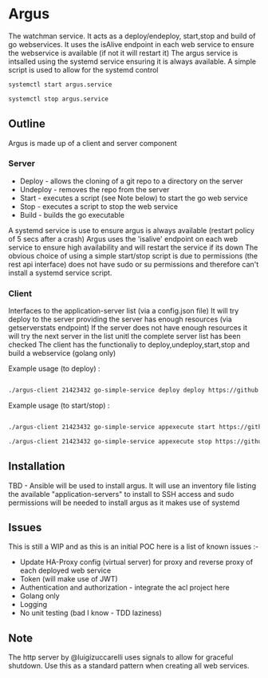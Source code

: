 # Argus

The watchman service. It acts as a deploy/endeploy, start,stop and build of go webservices. It uses the isAlive endpoint in each web service to ensure the webservice is available (if not it will restart it)
The argus service is intsalled using the systemd service ensuring it is always available. A simple script is used to allow for the systemd control 

```bash
systemctl start argus.service

systemctl stop argus.service
``` 
## Outline

Argus is made up of a client and server component

### Server
* Deploy - allows the cloning of a git repo to a directory on the server
* Undeploy - removes the repo from the server
* Start - executes a script (see Note below) to start the go web service
* Stop - executes a script to stop the web service
* Build - builds the go executable

A systemd service is use to ensure argus is always available (restart policy of 5 secs after a crash)
Argus uses the 'isalive' endpoint on each web service to ensure high availability and will restart the service if its down
The obvious choice of using a simple start/stop script is due to permissions (the rest api interface) does not have sudo or su permissions and
therefore can't install a systemd service script.

### Client
Interfaces to the application-server list (via a config.json file)
It will try deploy to the server providing the server has enough resources (via getserverstats endpoint)
If the server does not have enough resources it will try the next server in the list unitl the complete server list has been checked
The client has the functionaliy to deploy,undeploy,start,stop and build a webservice (golang only)

Example usage (to deploy) :

```bash

./argus-client 21423432 go-simple-service deploy deploy https://github.com/dimitraz

```

Example usage (to start/stop) :

```bash

./argus-client 21423432 go-simple-service appexecute start https://github.com/dimitraz

./argus-client 21423432 go-simple-service appexecute stop https://github.com/dimitraz

```

## Installation

TBD - Ansible will be used to install argus. It will use an inventory file listing the available "application-servers" to install to
SSH access and sudo permissions will be needed to install argus as it makes use of systemd

## Issues

This is still a WIP and as this is an initial POC here is a list of known issues :-
* Update HA-Proxy config (virtual server) for proxy and reverse proxy of each deployed web service
* Token (will make use of JWT)
* Authentication and authorization - integrate the acl project here 
* Golang only 
* Logging
* No unit testing (bad I know - TDD laziness)


## Note
The http server by @luigizuccarelli uses signals to allow for graceful shutdown. Use this as a standard pattern when creating all web services. 

